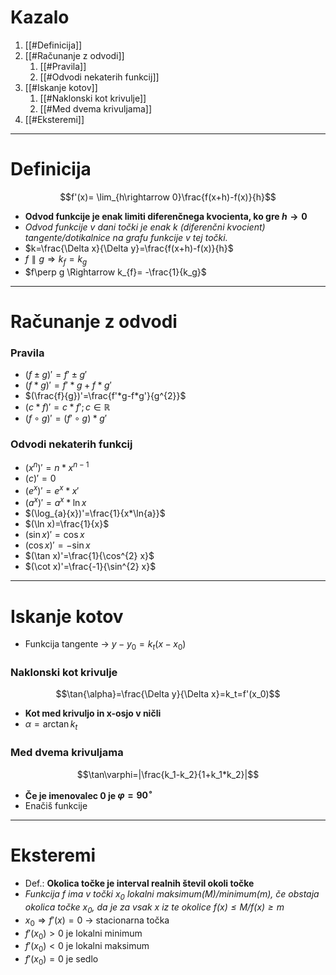 # Kazalo
1. [[#Definicija]]
2. [[#Računanje z odvodi]]
	1. [[#Pravila]]
	2. [[#Odvodi nekaterih funkcij]]
3. [[#Iskanje kotov]]
	1. [[#Naklonski kot krivulje]]
	2. [[#Med dvema krivuljama]]
4. [[#Eksteremi]]
---
# Definicija
$$f'(x)= \lim_{h\rightarrow 0}\frac{f(x+h)-f(x)}{h}$$
- **Odvod funkcije je enak limiti diferenčnega kvocienta, ko gre $h \rightarrow 0$**
- *Odvod funkcije v dani točki je enak $k$ (diferenčni kvocient) tangente/dotikalnice na grafu funkcije v tej točki.*
- $k=\frac{\Delta x}{\Delta y}=\frac{f(x+h)-f(x)}{h}$
- $f\parallel g \Rightarrow k_f=k_g$
- $f\perp g \Rightarrow k_{f}= -\frac{1}{k_g}$
---
# Računanje z odvodi
### Pravila
- $(f\pm g)'=f' \pm g'$
- $(f * g)' = f'*g + f*g'$
- $(\frac{f}{g})'=\frac{f'*g-f*g'}{g^{2}}$
- $(c*f)'=c*f'; c\in\mathbb{R}$
- $(f\circ g)'=(f'\circ g)*g'$
### Odvodi nekaterih funkcij
- $(x^n)'=n*x^{n-1}$
- $(c)' = 0$
- $(e^{x})'=e^{x}*x'$
- $(a^{x})'=a^{x}*\ln{x}$
- $(\log_{a}{x})'=\frac{1}{x*\ln{a}}$
- $(\ln x)=\frac{1}{x}$
- $(\sin x)'=\cos x$
- $(\cos x)'=-\sin x$
- $(\tan x)'=\frac{1}{\cos^{2} x}$
- $(\cot x)'=\frac{-1}{\sin^{2} x}$
---
# Iskanje kotov
- Funkcija tangente -> $y-y_{0}=k_{t}(x-x_{0})$
### Naklonski kot krivulje
$$\tan{\alpha}=\frac{\Delta y}{\Delta x}=k_t=f'(x_0)$$
- **Kot med krivuljo in x-osjo v ničli**
- $\alpha=\arctan k_t$ 
### Med dvema krivuljama
$$\tan\varphi=|\frac{k_1-k_2}{1+k_1*k_2}|$$
- **Če je imenovalec 0 je $\varphi=90^{ \circ }$**
- Enačiš funkcije
---
# Eksteremi
- Def.: **Okolica točke je interval realnih števil okoli točke**
- *Funkcija $f$ ima v točki $x_{0}$ lokalni maksimum($M$)/minimum($m$), če obstaja okolica točke $x_0$, da je za vsak $x$ iz te okolice $f(x)\leq M$/$f(x)\geq m$*
- $x_{0} \Rightarrow f'(x)=0$ -> stacionarna točka
- $f'(x_{0})\gt0$ je lokalni minimum
- $f'(x_{0})\lt0$ je lokalni maksimum
- $f'(x_{0})=0$ je sedlo
